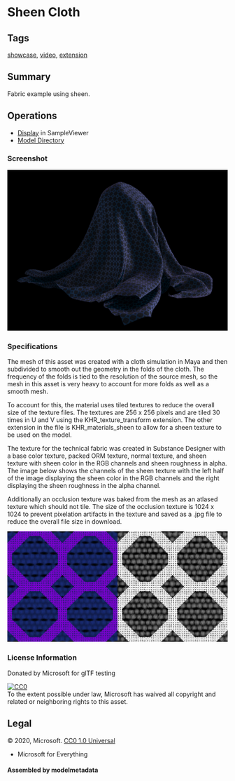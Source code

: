 # Sheen Cloth

## Tags

[showcase](../../Models-showcase.md), [video](../../Models-video.md), [extension](../../Models-extension.md)

## Summary

Fabric example using sheen.

## Operations

* [Display](https://github.khronos.org/glTF-Sample-Viewer-Release/?model=https://raw.GithubUserContent.com/KhronosGroup/glTF-Sample-Assets/main/./Models/SheenCloth/glTF/SheenCloth.gltf) in SampleViewer
* [Model Directory](./)

### Screenshot

![screenshot](screenshot/sheen_technicalFabric_side.jpg)

### Specifications
The mesh of this asset was created with a cloth simulation in Maya and then subdivided to smooth out the geometry in the folds of the cloth. The frequency of the folds is tied to the resolution of the source mesh, so the mesh in this asset is very heavy to account for more folds as well as a smooth mesh.

To account for this, the material uses tiled textures to reduce the overall size of the texture files. The textures are 256 x 256 pixels and are tiled 30 times in U and V using the KHR_texture_transform extension. The other extension in the file is KHR_materials_sheen to allow for a sheen texture to be used on the model. 

The texture for the technical fabric was created in Substance Designer with a base color texture, packed ORM texture, normal texture, and sheen texture with sheen color in the RGB channels and sheen roughness in alpha. The image below shows the channels of the sheen texture with the left half of the image displaying the sheen color in the RGB channels and the right displaying the sheen roughness in the alpha channel.

Additionally an occlusion texture was baked from the mesh as an atlased texture which should not tile. The size of the occlusion texture is 1024 x 1024 to prevent pixelation artifacts in the texture and saved as a .jpg file to reduce the overall file size in download.

![screenshot](screenshot/sheenTextureSample.jpg)

### License Information

Donated by Microsoft for glTF testing

[![CC0](http://i.creativecommons.org/p/zero/1.0/88x31.png)](http://creativecommons.org/publicdomain/zero/1.0/)  
To the extent possible under law, Microsoft has waived all copyright and related or neighboring rights to this asset.



## Legal

&copy; 2020, Microsoft. [CC0 1.0 Universal](https://creativecommons.org/publicdomain/zero/1.0/legalcode)

 - Microsoft for Everything

#### Assembled by modelmetadata